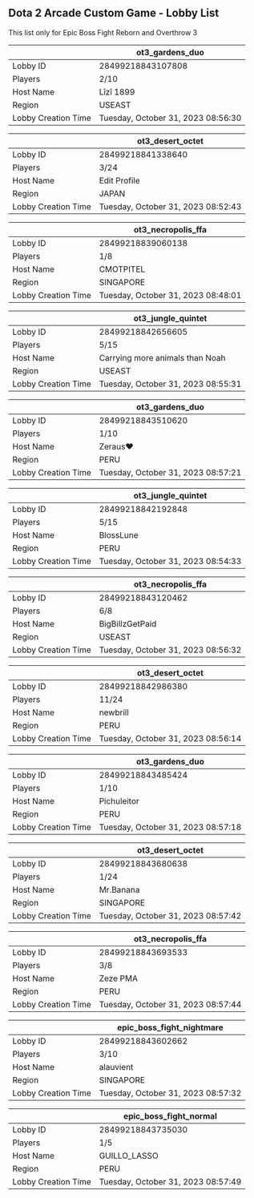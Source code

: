 ## Dota 2 Arcade Custom Game - Lobby List

This list only for Epic Boss Fight Reborn and Overthrow 3

|  | ot3_gardens_duo |
| ------ | ------ |
| Lobby ID | 28499218843107808 |
| Players | 2/10 |
| Host Name | Lǐzǐ 1899 |
| Region | USEAST |
| Lobby Creation Time | Tuesday, October 31, 2023 08:56:30 |


|  | ot3_desert_octet |
| ------ | ------ |
| Lobby ID | 28499218841338640 |
| Players | 3/24 |
| Host Name | Edit Profile |
| Region | JAPAN |
| Lobby Creation Time | Tuesday, October 31, 2023 08:52:43 |


|  | ot3_necropolis_ffa |
| ------ | ------ |
| Lobby ID | 28499218839060138 |
| Players | 1/8 |
| Host Name | CMOTPITEL |
| Region | SINGAPORE |
| Lobby Creation Time | Tuesday, October 31, 2023 08:48:01 |


|  | ot3_jungle_quintet |
| ------ | ------ |
| Lobby ID | 28499218842656605 |
| Players | 5/15 |
| Host Name | Carrying more animals than Noah |
| Region | USEAST |
| Lobby Creation Time | Tuesday, October 31, 2023 08:55:31 |


|  | ot3_gardens_duo |
| ------ | ------ |
| Lobby ID | 28499218843510620 |
| Players | 1/10 |
| Host Name | Zeraus♥ |
| Region | PERU |
| Lobby Creation Time | Tuesday, October 31, 2023 08:57:21 |


|  | ot3_jungle_quintet |
| ------ | ------ |
| Lobby ID | 28499218842192848 |
| Players | 5/15 |
| Host Name | BlossLune |
| Region | PERU |
| Lobby Creation Time | Tuesday, October 31, 2023 08:54:33 |


|  | ot3_necropolis_ffa |
| ------ | ------ |
| Lobby ID | 28499218843120462 |
| Players | 6/8 |
| Host Name | BigBillzGetPaid |
| Region | USEAST |
| Lobby Creation Time | Tuesday, October 31, 2023 08:56:32 |


|  | ot3_desert_octet |
| ------ | ------ |
| Lobby ID | 28499218842986380 |
| Players | 11/24 |
| Host Name | newbrill |
| Region | PERU |
| Lobby Creation Time | Tuesday, October 31, 2023 08:56:14 |


|  | ot3_gardens_duo |
| ------ | ------ |
| Lobby ID | 28499218843485424 |
| Players | 1/10 |
| Host Name | Pichuleitor |
| Region | PERU |
| Lobby Creation Time | Tuesday, October 31, 2023 08:57:18 |


|  | ot3_desert_octet |
| ------ | ------ |
| Lobby ID | 28499218843680638 |
| Players | 1/24 |
| Host Name | Mr.Banana |
| Region | SINGAPORE |
| Lobby Creation Time | Tuesday, October 31, 2023 08:57:42 |


|  | ot3_necropolis_ffa |
| ------ | ------ |
| Lobby ID | 28499218843693533 |
| Players | 3/8 |
| Host Name | Zeze PMA |
| Region | PERU |
| Lobby Creation Time | Tuesday, October 31, 2023 08:57:44 |


|  | epic_boss_fight_nightmare |
| ------ | ------ |
| Lobby ID | 28499218843602662 |
| Players | 3/10 |
| Host Name | alauvient |
| Region | SINGAPORE |
| Lobby Creation Time | Tuesday, October 31, 2023 08:57:32 |


|  | epic_boss_fight_normal |
| ------ | ------ |
| Lobby ID | 28499218843735030 |
| Players | 1/5 |
| Host Name | GUILLO_LASSO |
| Region | PERU |
| Lobby Creation Time | Tuesday, October 31, 2023 08:57:49 |


